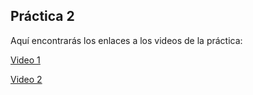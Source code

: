 ## Práctica 2

Aquí encontrarás los enlaces a los videos de la práctica:

[Video 1](https://youtu.be/6NpbgfWvQQw)

[Video 2](https://youtu.be/OzJCM-_G4KU)